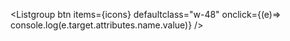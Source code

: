 <script>
    import { Listgroup } from 'svelte-5-ui-lib';
	import { AdjustmentsHorizontalSolid, DownloadSolid, MessagesSolid, UserCircleSolid } from 'flowbite-svelte-icons';
	let icons = [
		{ name: 'Profile', icon: UserCircleSolid },
		{ name: 'Settings', icon: AdjustmentsHorizontalSolid },
		{ name: 'Messages', icon: MessagesSolid },
		{ name: 'Download', icon: DownloadSolid }
	];
</script>

<Listgroup btn items={icons} defaultclass="w-48" onclick={(e)=> console.log(e.target.attributes.name.value)} />
